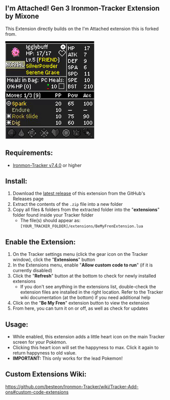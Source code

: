 

## I'm Attached! Gen 3 Ironmon-Tracker Extension by Mixone
This Extension directly builds on the I'm Attached extension this is forked from.

![image](https://raw.githubusercontent.com/Mixone-FinallyHere/BeMyFren-IronmonExtension/main/Functionality.gif)

## Requirements:
- [Ironmon-Tracker v7.4.0](https://github.com/besteon/Ironmon-Tracker) or higher

## Install:
1) Download the [latest release](https://github.com/Mixone-FinallyHere/BeMyFren-IronmonExtension/releases/latest) of this extension from the GitHub's Releases page
2) Extract the contents of the `.zip` file into a new folder
3) Copy all files & folders from the extracted folder into the "**extensions**" folder found inside your Tracker folder
   - The file(s) should appear as: `[YOUR_TRACKER_FOLDER]/extensions/BeMyFrenExtension.lua`

## Enable the Extension:
1) On the Tracker settings menu (click the gear icon on the Tracker window), click the "**Extensions**" button
2) In the Extensions menu, enable "**Allow custom code to run**" (if it is currently disabled)
3) Click the "**Refresh**" button at the bottom to check for newly installed extensions
   - If you don't see anything in the extensions list, double-check the extension files are installed in the right location. Refer to the Tracker wiki documentation (at the bottom) if you need additional help
4) Click on the "**Be My Fren**" extension button to view the extension
5) From here, you can turn it on or off, as well as check for updates

## Usage:
- While enabled, this extension adds a little heart icon on the main Tracker screen for your Pokémon.
- Clicking this heart icon will set the happyness to max. Click it again to return happyness to old value.
- **IMPORTANT:** This only works for the lead Pokemon!

## Custom Extensions Wiki:
https://github.com/besteon/Ironmon-Tracker/wiki/Tracker-Add-ons#custom-code-extensions
